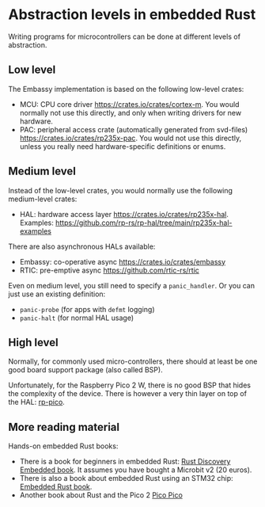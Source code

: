 # Abstraction levels in embedded Rust

Writing programs for microcontrollers can be done at different levels of abstraction.

## Low level

The Embassy implementation is based on the following low-level crates:

- MCU: CPU core driver <https://crates.io/crates/cortex-m>. You would normally not use this directly, and only when writing drivers for new hardware.
- PAC: peripheral access crate  (automatically generated from svd-files) <https://crates.io/crates/rp235x-pac>. You would not use this directly, unless you really need hardware-specific definitions or enums.

## Medium level

Instead of the low-level crates, you would normally use the following medium-level crates:

- HAL: hardware access layer <https://crates.io/crates/rp235x-hal>. Examples: <https://github.com/rp-rs/rp-hal/tree/main/rp235x-hal-examples>

There are also asynchronous HALs available:

- Embassy: co-operative async <https://crates.io/crates/embassy>
- RTIC: pre-emptive async  <https://github.com/rtic-rs/rtic>

Even on medium level, you still need to specify a `panic_handler`. Or you can just use an existing definition:

- `panic-probe` (for apps with `defmt` logging)
- `panic-halt` (for normal HAL usage)

## High level

Normally, for commonly used micro-controllers, there should at least be one good board support package (also called BSP).

Unfortunately, for the Raspberry Pico 2 W, there is no good BSP that hides the complexity of the device. There is however a very thin layer on top of the HAL: [rp-pico](https://crates.io/crates/rp-pico).

## More reading material

Hands-on embedded Rust books:

- There is a book for beginners in embedded Rust:  [Rust Discovery Embedded book](https://docs.rust-embedded.org/discovery-mb2/). It assumes you have bought a Microbit v2 (20 euros).
- There is also a book about embedded Rust using an STM32 chip: [Embedded Rust book](https://docs.rust-embedded.org/book/).
- Another book about Rust and the Pico 2 [Pico Pico](https://pico.implrust.com)

